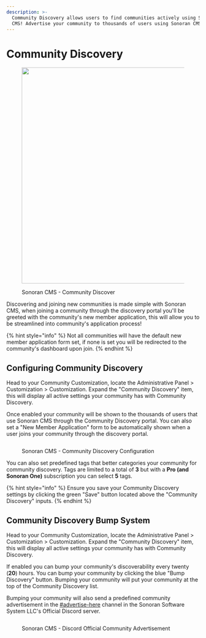 ```yaml
---
description: >-
  Community Discovery allows users to find communities actively using Sonoran
  CMS! Advertise your community to thousands of users using Sonoran CMS!
---
```


# Community Discovery

<figure><img src="https://i.imgur.com/TZ7bzkP.png" alt="" width="563"><figcaption><p>Sonoran CMS - Community Discover</p></figcaption></figure>

Discovering and joining new communities is made simple with Sonoran CMS, when joining a community through the discovery portal you'll be greeted with the community's new member application, this will allow you to be streamlined into community's application process!

{% hint style="info" %}
Not all communities will have the default new member application form set, if none is set you will be redirected to the community's dashboard upon join.
{% endhint %}

## Configuring Community Discovery

Head to your Community Customization, locate the Administrative Panel > Customization > Customization. Expand the "Community Discovery" item, this will display all active settings your community has with Community Discovery.

Once enabled your community will be shown to the thousands of users that use Sonoran CMS through the Community Discovery portal. You can also set a "New Member Application" form to be automatically shown when a user joins your community through the discovery portal.

<figure><img src="https://i.imgur.com/vWk4zUS.png" alt=""><figcaption><p>Sonoran CMS - Community Discovery Configuration</p></figcaption></figure>

You can also set predefined tags that better categories your community for community discovery. Tags are limited to a total of **3** but with a **Pro (and Sonoran One)** subscription you can select **5** tags.

{% hint style="info" %}
Ensure you save your Community Discovery settings by clicking the green "Save" button located above the "Community Discovery" inputs.
{% endhint %}

## Community Discovery Bump System

Head to your Community Customization, locate the Administrative Panel > Customization > Customization. Expand the "Community Discovery" item, this will display all active settings your community has with Community Discovery.

If enabled you can bump your community's discoverability every twenty (**20**) hours. You can bump your community by clicking the blue "Bump Discovery" button. Bumping your community will put your community at the top of the Community Discovery list.

Bumping your community will also send a predefined community advertisement in the [#advertise-here](https://ptb.discord.com/channels/611781170895781888/682365995503190028) channel in the Sonoran Software System LLC's Official Discord server.

<figure><img src="https://i.imgur.com/I4drla4.png" alt=""><figcaption><p>Sonoran CMS - Discord Official Community Advertisement</p></figcaption></figure>
